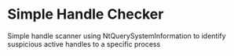 # Simple Handle Checker

Simple handle scanner using NtQuerySystemInformation to identify suspicious active handles to a specific process
